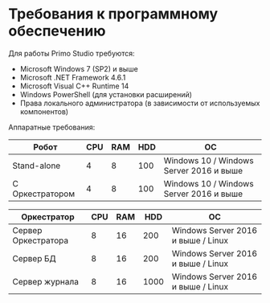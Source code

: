 # Требования к программному обеспечению

Для работы Primo Studio требуются:

* Microsoft Windows 7 (SP2) и выше
* Microsoft .NET Framework 4.6.1
* Microsoft Visual C++ Runtime 14
* Windows PowerShell (для установки расширений)
* Права локального администратора (в зависимости от используемых компонентов)

Аппаратные требования:

| Робот           | CPU | RAM | HDD | ОС                                      |
| --------------- | --- | --- | --- | --------------------------------------- |
| Stand-alone     | 4   | 8   | 100 | Windows 10 / Windows Server 2016 и выше |
| С Оркестратором | 4   | 8   | 100 | Windows 10 / Windows Server 2016 и выше |

| Оркестратор         | CPU | RAM | HDD  | ОС                                 |
| ------------------- | --- | --- | ---- | ---------------------------------- |
| Сервер Оркестратора | 8   | 16  | 200  | Windows Server 2016 и выше / Linux |
| Сервер БД           | 8   | 16  | 200  | Windows Server 2016 и выше / Linux |
| Сервер журнала      | 8   | 16  | 1000 | Windows Server 2016 и выше / Linux |

